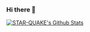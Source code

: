 ### Hi there 👋

<!--
**starquakee/starquakee** is a ✨ _special_ ✨ repository because its `README.md` (this file) appears on your GitHub profile.

Here are some ideas to get you started:

- 🔭 I’m currently working on ...
- 🌱 I’m currently learning ...
- 👯 I’m looking to collaborate on ...
- 🤔 I’m looking for help with ...
- 💬 Ask me about ...
- 📫 How to reach me: ...
- 😄 Pronouns: ...
- ⚡ Fun fact: ...

[![STAR-QUAKE's GitHub stats](https://github-readme-stats.vercel.app/api?username=starquakee&count_private=true)](https://github.com/anuraghazra/github-readme-stats)
-->
<a href="#stats" align="center">
    <img align="center" alt="STAR-QUAKE's Github Stats" src="https://github-readme-stats.anuraghazra1.vercel.app/api?username=starquakee&count_private=true&show_icons=true&include_all_commits=true" />
</a>
<br />
